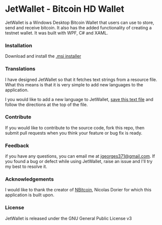 # JetWallet - Bitcoin HD Wallet
JetWallet is a Windows Desktop Bitcoin Wallet that users can use to store, send and receive bitcoin. It also has the added functionality of creating a testnet wallet. It was built with WPF, C# and XAML.


### Installation 
Download and install the [.msi installer](http://jetwallet.io/download)

### Translations
I have designed JetWallet so that it fetches text strings from a resource file. What this means is that it is very simple to add new languages to the application.

I you would like to add a new language to JetWallet, [save this text file](https://raw.githubusercontent.com/JetJet13/JetWallet/master/JetWallet%20v1/Resources/TextStrings.txt) and follow the directions at the top of the file.

### Contribute
If you would like to contribute to the source code, fork this repo, then submit pull requests when you think your feature or bug fix is ready.

### Feedback
if you have any questions, you can email me at jgeorges371@gmail.com. If you found a bug or defect while using JetWallet, raise an issue and I'll try my best to resolve it.

### Acknowledgements
I would like to thank the creator of [NBitcoin](https://github.com/MetacoSA/NBitcoin), Nicolas Dorier for which this application is built upon.

### License
JetWallet is released under the GNU General Public License v3
